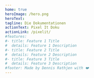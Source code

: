 ```yaml
---
home: true
heroImage: /hero.png
heroText: 
tagline: Die Dokumentationen
actionText: Pixel It Doku
actionLink: /pixelit/
#features:
#- title: Feature 1 Title
#  details: Feature 1 Description
#- title: Feature 2 Title
#  details: Feature 2 Description
#- title: Feature 3 Title
#  details: Feature 3 Description
#footer: Made by Dennis Rathjen with ❤️
---
```

